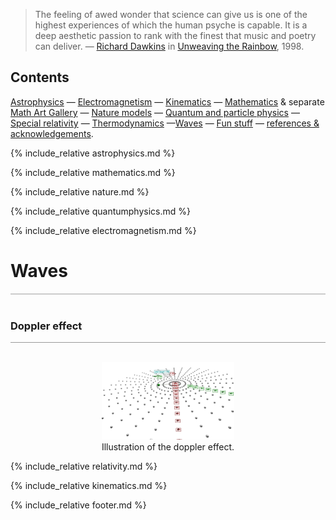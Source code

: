 <blockquote>
The feeling of awed wonder that science can give us is one of the highest experiences 
of which the human psyche is capable. It is a deep aesthetic passion to rank with the 
finest that music and poetry can deliver. &mdash;
<a href="https://en.wikipedia.org/wiki/Richard_Dawkins">Richard Dawkins</a> in 
<a href="https://en.wikipedia.org/wiki/Unweaving_the_Rainbow">Unweaving the Rainbow</a>, 1998.
</blockquote>

<p style="clear: both;"></p>

## Contents

[Astrophysics](#astrophysics) &mdash; [Electromagnetism](#electromagnetism) &mdash;
[Kinematics](#kinematics) &mdash; [Mathematics](#mathematics) &amp; separate
[Math Art Gallery](geometry.html) &mdash; [Nature models](#nature) &mdash;
[Quantum and particle physics](#quantum) &mdash; [Special relativity](#relativity) &mdash;
[Thermodynamics](#thermodynamics) &mdash;[Waves](#waves) &mdash; [Fun stuff](fun.html) &mdash;
[references &amp; acknowledgements](#references).

{% include_relative astrophysics.md %}

{% include_relative mathematics.md %}

{% include_relative nature.md %}

{% include_relative quantumphysics.md %}

{% include_relative electromagnetism.md %}

<a name="waves"></a>
# Waves
<div style="border-top: 2px solid #cccccc"><br/></div>

### Doppler effect
<div style="border-top: 1px solid #999999"><br/></div>

<figure style="float: center; text-align: center;">
    <a href="https://www.glowscript.org/#/user/zeger.hendrikse/folder/Quantum/program/Dopplereffect">
      <img alt="Doppler effect" width="50%" height="50%" src="./images/doppler_effect.png" title="Click to animate"/>
    </a>
    <figcaption>Illustration of the doppler effect.</figcaption>
</figure>

{% include_relative relativity.md %}

{% include_relative kinematics.md %}

{% include_relative footer.md %}

